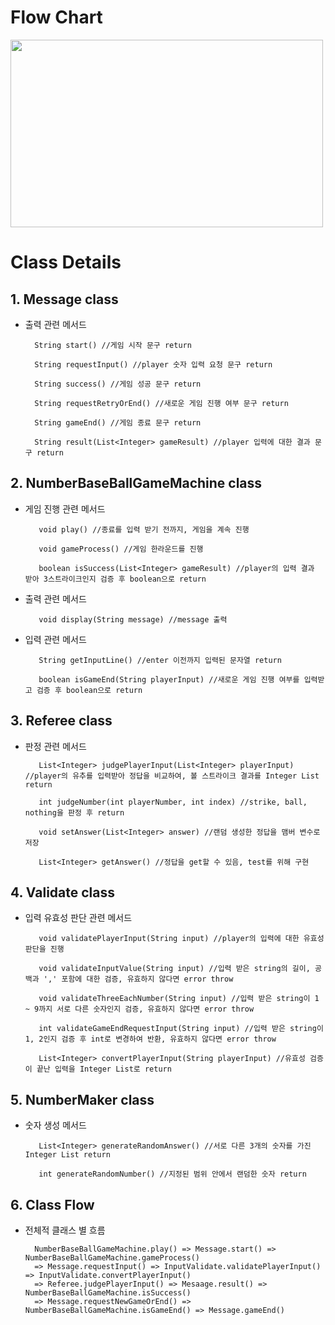 # Flow Chart
<img src="https://github.com/watermelon3737/issueTest/assets/148438656/47c6a609-7325-472d-a261-1bbd810161d9" width="500" height="300">

# Class Details
## 1. Message class
- 출력 관련 메서드

        String start() //게임 시작 문구 return

        String requestInput() //player 숫자 입력 요청 문구 return

        String success() //게임 성공 문구 return

        String requestRetryOrEnd() //새로운 게임 진행 여부 문구 return

        String gameEnd() //게임 종료 문구 return

        String result(List<Integer> gameResult) //player 입력에 대한 결과 문구 return

## 2. NumberBaseBallGameMachine class
- 게임 진행 관련 메서드 

         void play() //종료를 입력 받기 전까지, 게임을 계속 진행

         void gameProcess() //게임 한라운드를 진행

         boolean isSuccess(List<Integer> gameResult) //player의 입력 결과 받아 3스트라이크인지 검증 후 boolean으로 return

- 출력 관련 메서드

         void display(String message) //message 출력

- 입력 관련 메서드

         String getInputLine() //enter 이전까지 입력된 문자열 return

         boolean isGameEnd(String playerInput) //새로운 게임 진행 여부를 입력받고 검증 후 boolean으로 return

## 3. Referee class
- 판정 관련 메서드

         List<Integer> judgePlayerInput(List<Integer> playerInput) //player의 유추를 입력받아 정답을 비교하여, 볼 스트라이크 결과를 Integer List return 

         int judgeNumber(int playerNumber, int index) //strike, ball, nothing을 판정 후 return

         void setAnswer(List<Integer> answer) //랜덤 생성한 정답을 맴버 변수로 저장

         List<Integer> getAnswer() //정답을 get할 수 있음, test를 위해 구현

## 4. Validate class
- 입력 유효성 판단 관련 메서드

         void validatePlayerInput(String input) //player의 입력에 대한 유효성 판단을 진행 

         void validateInputValue(String input) //입력 받은 string의 길이, 공백과 ',' 포함에 대한 검증, 유효하지 않다면 error throw

         void validateThreeEachNumber(String input) //입력 받은 string이 1 ~ 9까지 서로 다른 숫자인지 검증, 유효하지 않다면 error throw

         int validateGameEndRequestInput(String input) //입력 받은 string이 1, 2인지 검증 후 int로 변경하여 반환, 유효하지 않다면 error throw

         List<Integer> convertPlayerInput(String playerInput) //유효성 검증이 끝난 입력을 Integer List로 return

## 5. NumberMaker class
- 숫자 생성 메서드

         List<Integer> generateRandomAnswer() //서로 다른 3개의 숫자를 가진 Integer List return
      
         int generateRandomNumber() //지정된 범위 안에서 랜덤한 숫자 return

## 6. Class Flow
- 전체적 클래스 별 흐름

        NumberBaseBallGameMachine.play() => Message.start() => NumberBaseBallGameMachine.gameProcess()
        => Message.requestInput() => InputValidate.validatePlayerInput() => InputValidate.convertPlayerInput()
        => Referee.judgePlayerInput() => Mesaage.result() => NumberBaseBallGameMachine.isSuccess()
        => Message.requestNewGameOrEnd() => NumberBaseBallGameMachine.isGameEnd() => Message.gameEnd()
